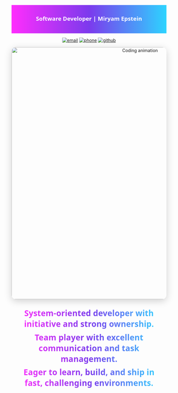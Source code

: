 <!-- Header with full‑width gradient in logo colors -->
<div align="center">
  <svg width="100%" height="220" viewBox="0 0 1200 220" xmlns="http://www.w3.org/2000/svg" role="img" aria-label="Software Developer | Miryam Epstein">
    <defs>
      <linearGradient id="bg" x1="0%" y1="0%" x2="100%" y2="0%">
        <stop offset="0%" stop-color="#ff2dfd"/>
        <stop offset="50%" stop-color="#7c3aed"/>
        <stop offset="100%" stop-color="#2dd4ff"/>
      </linearGradient>
    </defs>
    <rect x="0" y="0" width="1200" height="220" fill="url(#bg)"/>
    <text x="50%" y="55%" text-anchor="middle" fill="#ffffff" font-size="44" font-weight="900" font-family="Segoe UI, Inter, system-ui, -apple-system, Arial, sans-serif">Software Developer | Miryam Epstein</text>
  </svg>

  <!-- Contacts -->
  <p>
    <a href="mailto:m0533123308@gmail.com"><img alt="email" src="https://img.shields.io/badge/m0533123308%40gmail.com-ffffff?style=for-the-badge&label=Email&labelColor=111827&color=ff2dfd&logo=gmail&logoColor=white"></a>
    <a href="tel:+972533123308"><img alt="phone" src="https://img.shields.io/badge/%2B972--53--312--3308-ffffff?style=for-the-badge&label=Phone&labelColor=111827&color=7c3aed&logo=phone&logoColor=white"></a>
    <a href="https://github.com/Miriam-Epstein"><img alt="github" src="https://img.shields.io/badge/github.com%2FMiriam--Epstein-ffffff?style=for-the-badge&label=GitHub&labelColor=111827&color=2dd4ff&logo=github&logoColor=black"></a>
  </p>

  <!-- GIF directly after header and contacts -->
  <img src="assets/CodeCodingGIF.gif" alt="Coding animation" width="820" style="max-width:100%; border-radius:14px; box-shadow:0 6px 24px rgba(0,0,0,.18);"/>

  <!-- Minimal, bold gradient text lines (no "Profile" heading) -->
  <div style="max-width:980px; margin:28px auto 12px; padding:0 16px;">
    <p style="margin:8px 0; font-size:26px; font-weight:800; letter-spacing:.2px; line-height:1.35; font-family:Segoe UI, Inter, system-ui, -apple-system, Arial, sans-serif; background:linear-gradient(90deg,#ff2dfd, #7c3aed, #2dd4ff); -webkit-background-clip:text; background-clip:text; color:transparent;">
      System‑oriented developer with initiative and strong ownership.
    </p>
    <p style="margin:8px 0; font-size:26px; font-weight:800; letter-spacing:.2px; line-height:1.35; font-family:Segoe UI, Inter, system-ui, -apple-system, Arial, sans-serif; background:linear-gradient(90deg,#ff2dfd, #7c3aed, #2dd4ff); -webkit-background-clip:text; background-clip:text; color:transparent;">
      Team player with excellent communication and task management.
    </p>
    <p style="margin:8px 0; font-size:26px; font-weight:800; letter-spacing:.2px; line-height:1.35; font-family:Segoe UI, Inter, system-ui, -apple-system, Arial, sans-serif; background:linear-gradient(90deg,#ff2dfd, #7c3aed, #2dd4ff); -webkit-background-clip:text; background-clip:text; color:transparent;">
      Eager to learn, build, and ship in fast, challenging environments.
    </p>
  </div>
</div>


